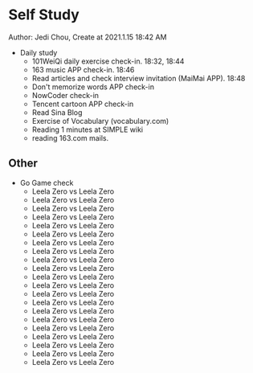 # Self Study

Author: Jedi Chou, Create at 2021.1.15 18:42 AM

* Daily study
  * 101WeiQi daily exercise check-in. 18:32, 18:44
  * 163 music APP check-in. 18:46
  * Read articles and check interview invitation (MaiMai APP). 18:48
  * Don't memorize words APP check-in
  * NowCoder check-in
  * Tencent cartoon APP check-in
  * Read Sina Blog
  * Exercise of Vocabulary (vocabulary.com)
  * Reading 1 minutes at SIMPLE wiki
  * reading 163.com mails.

## Other

* Go Game check
  * Leela Zero vs Leela Zero
  * Leela Zero vs Leela Zero
  * Leela Zero vs Leela Zero
  * Leela Zero vs Leela Zero
  * Leela Zero vs Leela Zero
  * Leela Zero vs Leela Zero
  * Leela Zero vs Leela Zero
  * Leela Zero vs Leela Zero
  * Leela Zero vs Leela Zero
  * Leela Zero vs Leela Zero
  * Leela Zero vs Leela Zero
  * Leela Zero vs Leela Zero
  * Leela Zero vs Leela Zero
  * Leela Zero vs Leela Zero
  * Leela Zero vs Leela Zero
  * Leela Zero vs Leela Zero
  * Leela Zero vs Leela Zero
  * Leela Zero vs Leela Zero
  * Leela Zero vs Leela Zero
  * Leela Zero vs Leela Zero
  * Leela Zero vs Leela Zero
